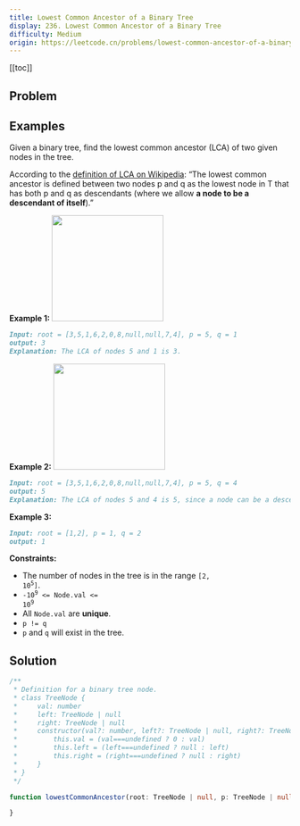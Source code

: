 ```yaml
---
title: Lowest Common Ancestor of a Binary Tree
display: 236. Lowest Common Ancestor of a Binary Tree
difficulty: Medium
origin: https://leetcode.cn/problems/lowest-common-ancestor-of-a-binary-tree
---
```


[[toc]]

## Problem

## Examples

Given a binary tree, find the lowest common ancestor (LCA) of two given nodes in the tree.

According to the <a href="https://en.wikipedia.org/wiki/Lowest_common_ancestor" target="_blank">definition of LCA on Wikipedia</a>: &ldquo;The lowest common ancestor is defined between two nodes p and q as the lowest node in T that has both p and q as descendants (where we allow **a node to be a descendant of itself**).&rdquo;

**Example 1:**
<img alt="" src="https://assets.leetcode.com/uploads/2018/12/14/binarytree.png" style="width: 200px; height: 190px;" />

```md
Input: root = [3,5,1,6,2,0,8,null,null,7,4], p = 5, q = 1
output: 3
Explanation: The LCA of nodes 5 and 1 is 3.
```

**Example 2:**
<img alt="" src="https://assets.leetcode.com/uploads/2018/12/14/binarytree.png" style="width: 200px; height: 190px;" />

```md
Input: root = [3,5,1,6,2,0,8,null,null,7,4], p = 5, q = 4
output: 5
Explanation: The LCA of nodes 5 and 4 is 5, since a node can be a descendant of itself according to the LCA definition.
```

**Example 3:**

```md
Input: root = [1,2], p = 1, q = 2
output: 1
```

**Constraints:**

- The number of nodes in the tree is in the range <code>[2, 10<sup>5</sup>]</code>.
- <code>-10<sup>9</sup> <= Node.val <= 10<sup>9</sup></code>
- All `Node.val` are **unique**.
- `p != q`
- `p` and `q` will exist in the tree.

## Solution

```ts
/**
 * Definition for a binary tree node.
 * class TreeNode {
 *     val: number
 *     left: TreeNode | null
 *     right: TreeNode | null
 *     constructor(val?: number, left?: TreeNode | null, right?: TreeNode | null) {
 *         this.val = (val===undefined ? 0 : val)
 *         this.left = (left===undefined ? null : left)
 *         this.right = (right===undefined ? null : right)
 *     }
 * }
 */

function lowestCommonAncestor(root: TreeNode | null, p: TreeNode | null, q: TreeNode | null): TreeNode | null {

}
```

